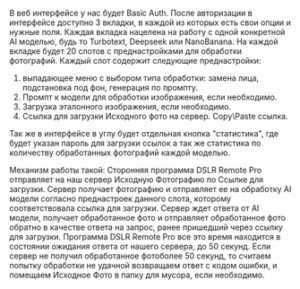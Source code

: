  В веб интерфейсе у нас будет Basic Auth. После авторизации в интерфейсе доступно 3 вкладки, в каждой из которых есть свои опции и нужные поля. 
Каждая вкладка нацелена на работу с одной конкретной AI моделью, будь то Turbotext, Deepseek или NanoBanana.
На каждой вкладке  будет 20 слотов с преднастройками для обработки фотографий. 
Каждый слот содержит следующие преднастройки: 
1. выпадающее меню с выбором типа обработки: замена лица, подстановка под фон, генерация по промпту.
2.  Промпт к модели для обработки изображения, если необходимо.
3. Загрузка эталонного изображения, если необходимо. 
4. Ссылка для загрузки Исходного фото на сервер. Copy\Paste ссылка.

Так же в интерфейсе в углу будет отдельная кнопка "статистика", где будет указан пароль для загрузки ссылок а так же статистика по количеству обработанных фотографий каждой моделью.

Механизм работы такой:
Сторонняя программа DSLR Remote Pro отправляет на наш сервер Исходную Фотографию по Ссылке для загрузки. Сервер получает фотографию и отправляет ее на обработку AI модели согласно преднастроек данного слота, которому соответствовала ссылка для загрузки. Сервер ждет ответа от AI модели, получает обработанное фото и отправляет обработанное фото обратно в качестве ответа на запрос, ранее пришедший через ссылку для загрузки. Программа DSLR Remote Pro все это время находится в состоянии ожидания ответа от нашего сервера, до 50 секунд. Если сервер не получил обработанное фотоболее 50 секунд, то считаем попытку обработки не удачной возвращаем ответ с кодом ошибки, и помещаем Исходное Фото в папку для мусора, если необходимо.   
